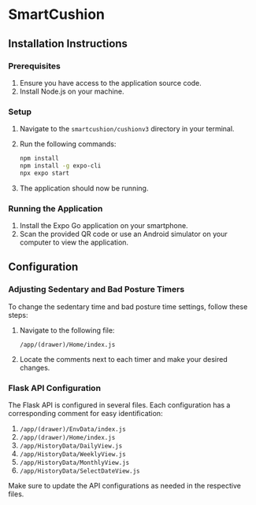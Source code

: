 # SmartCushion

## Installation Instructions

### Prerequisites

1. Ensure you have access to the application source code.
2. Install Node.js on your machine.

### Setup

1. Navigate to the `smartcushion/cushionv3` directory in your terminal.
2. Run the following commands:

   ```bash
   npm install
   npm install -g expo-cli
   npx expo start
   ```

3. The application should now be running.

### Running the Application

1. Install the Expo Go application on your smartphone.
2. Scan the provided QR code or use an Android simulator on your computer to view the application.

## Configuration

### Adjusting Sedentary and Bad Posture Timers

To change the sedentary time and bad posture time settings, follow these steps:

1. Navigate to the following file:
   ```
   /app/(drawer)/Home/index.js
   ```
2. Locate the comments next to each timer and make your desired changes.

### Flask API Configuration

The Flask API is configured in several files. Each configuration has a corresponding comment for easy identification:

1. `/app/(drawer)/EnvData/index.js`
2. `/app/(drawer)/Home/index.js`
3. `/app/HistoryData/DailyView.js`
4. `/app/HistoryData/WeeklyView.js`
5. `/app/HistoryData/MonthlyView.js`
6. `/app/HistoryData/SelectDateView.js`

Make sure to update the API configurations as needed in the respective files.
